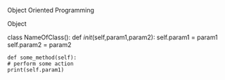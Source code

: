 Object Oriented Programming

Object

class NameOfClass():
    def _init_(self,param1,param2):
    self.param1 = param1
    self.param2 = param2

    def some_method(self):
    # perform some action
    print(self.param1)